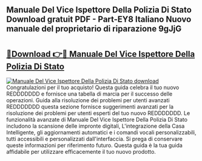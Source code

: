 ## Manuale Del Vice Ispettore Della Polizia Di Stato Download gratuit PDF - Part-EY8 Italiano Nuovo manuale del proprietario di riparazione 9gJjG

# <h2><a href="http://dfdcz1d.blite.top/?on=Manuale+Del+Vice+Ispettore+Della+Polizia+Di+Stato">🔗Download 👉🔴 Manuale Del Vice Ispettore Della Polizia Di Stato</a></h2>

[![Manuale Del Vice Ispettore Della Polizia Di Stato download](https://i.imgur.com/lujVjoI.png)](http://dfdcz1d.blite.top/?on=Manuale+Del+Vice+Ispettore+Della+Polizia+Di+Stato)
Congratulazioni per il tuo acquisto! Questa guida celebra il tuo nuovo REDDDDDDD e fornisce una tabella di marcia per il successo delle operazioni. Guida alla risoluzione dei problemi per utenti avanzati REDDDDDDD questa sezione fornisce suggerimenti avanzati per la risoluzione dei problemi per utenti esperti del tuo nuovo REDDDDDDD. Le funzionalità avanzate di Manuale Del Vice Ispettore Della Polizia Di Stato includono la scansione delle impronte digitali, L'integrazione della Casa Intelligente, gli aggiornamenti automatici e i comandi vocali personalizzabili, tutti accessibili e personalizzati dall'interfaccia. Si prega di conservare queste informazioni per riferimento futuro. Questa guida è la tua guida affidabile per utilizzare efficacemente il tuo nuovo prodotto.
